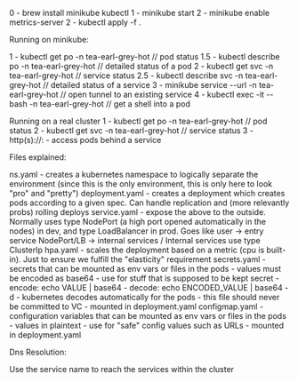 0 - brew install minikube kubectl
1 - minikube start
2 - minikube enable metrics-server
2 - kubectl apply -f .

Running on minikube:

1 - kubectl get po -n tea-earl-grey-hot // pod status
1.5 - kubectl describe po <pod-name> -n tea-earl-grey-hot // detailed status of a pod
2 - kubectl get svc -n tea-earl-grey-hot // service status
2.5 - kubectl describe svc <service-name> -n tea-earl-grey-hot // detailed status of a service
3 - minikube service <svc-name> --url -n tea-earl-grey-hot // open tunnel to an existing service
4 - kubectl exec -it <pod-name> -- bash -n tea-earl-grey-hot // get a shell into a pod

Running on a real cluster
1 - kubectl get po -n tea-earl-grey-hot // pod status
2 - kubectl get svc -n tea-earl-grey-hot // service status
3 - http(s)://<any-node-ip>:<nodeport-ip> - access pods behind a service

Files explained:

ns.yaml - creates a kubernetes namespace to logically separate the environment (since this is the only environment, this is only here to look "pro" and "pretty")
deployment.yaml - creates a deployment which creates pods according to a given spec. Can handle replication and (more relevantly probs) rolling deploys
service.yaml - expose the above to the outside. Normally uses type NodePort (a high port opened automatically in the nodes) in dev, and type LoadBalancer in prod. Goes like user -> entry service NodePort/LB -> internal services / Internal services use type ClusterIp
hpa.yaml - scales the deployment based on a metric (cpu is built-in). Just to ensure we fulfill the "elasticity" requirement
secrets.yaml - secrets that can be mounted as env vars or files in the pods
    - values must be encoded as base64
    - use for stuff that is supposed to be kept secret
    - encode: echo VALUE | base64
    - decode: echo ENCODED_VALUE | base64 -d
    - kubernetes decodes automatically for the pods
    - this file should never be committed to VC
    - mounted in deployment.yaml
configmap.yaml - configuration variables that can be mounted as env vars or files in the pods
    - values in plaintext
    - use for "safe" config values such as URLs
    - mounted in deployment.yaml

Dns Resolution:

Use the service name to reach the services within the cluster